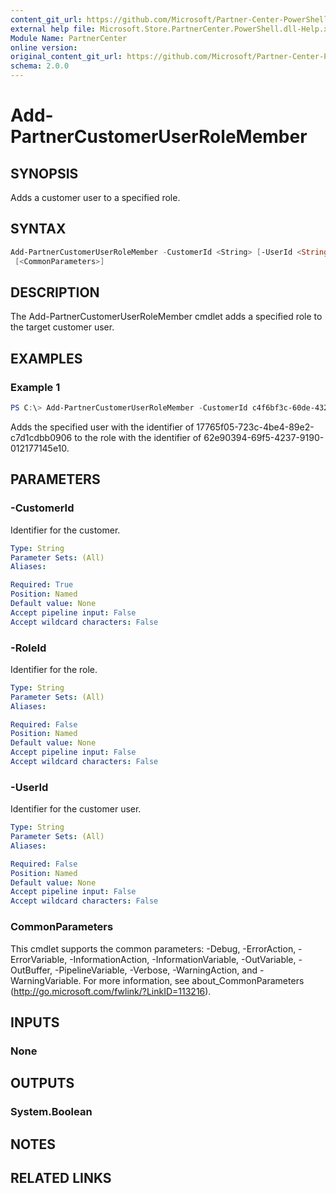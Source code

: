 ```yaml
---
content_git_url: https://github.com/Microsoft/Partner-Center-PowerShell/blob/master/docs/help/Add-PartnerCustomerUserRoleMember.md
external help file: Microsoft.Store.PartnerCenter.PowerShell.dll-Help.xml
Module Name: PartnerCenter
online version:
original_content_git_url: https://github.com/Microsoft/Partner-Center-PowerShell/blob/master/docs/help/Add-PartnerCustomerUserRoleMember.md
schema: 2.0.0
---
```


# Add-PartnerCustomerUserRoleMember

## SYNOPSIS
Adds a customer user to a specified role.

## SYNTAX

```powershell
Add-PartnerCustomerUserRoleMember -CustomerId <String> [-UserId <String>] [-RoleId <String>]
 [<CommonParameters>]
```

## DESCRIPTION
The Add-PartnerCustomerUserRoleMember cmdlet adds a specified role to the target customer user.

## EXAMPLES

### Example 1
```powershell
PS C:\> Add-PartnerCustomerUserRoleMember -CustomerId c4f6bf3c-60de-432e-a3ec-20bcc5b26ec2 -UserId 17765f05-723c-4be4-89e2-c7d1cdbb0906 -RoleId 62e90394-69f5-4237-9190-012177145e10
```

Adds the specified user with the identifier of 17765f05-723c-4be4-89e2-c7d1cdbb0906 to the role with the identifier of 62e90394-69f5-4237-9190-012177145e10.

## PARAMETERS

### -CustomerId
Identifier for the customer.

```yaml
Type: String
Parameter Sets: (All)
Aliases:

Required: True
Position: Named
Default value: None
Accept pipeline input: False
Accept wildcard characters: False
```

### -RoleId
Identifier for the role.

```yaml
Type: String
Parameter Sets: (All)
Aliases:

Required: False
Position: Named
Default value: None
Accept pipeline input: False
Accept wildcard characters: False
```

### -UserId
Identifier for the customer user.

```yaml
Type: String
Parameter Sets: (All)
Aliases:

Required: False
Position: Named
Default value: None
Accept pipeline input: False
Accept wildcard characters: False
```

### CommonParameters
This cmdlet supports the common parameters: -Debug, -ErrorAction, -ErrorVariable, -InformationAction, -InformationVariable, -OutVariable, -OutBuffer, -PipelineVariable, -Verbose, -WarningAction, and -WarningVariable. For more information, see about_CommonParameters (http://go.microsoft.com/fwlink/?LinkID=113216).

## INPUTS

### None

## OUTPUTS

### System.Boolean

## NOTES

## RELATED LINKS
